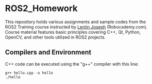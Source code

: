 # ROS2_Homework

This repository holds various assignments and sample codes from the ROS2 Training course instructed by [Lentin Joseph](https://www.linkedin.com/in/lentinjoseph/) (Robocademy.com).  Course material features basic principles covering C++, Qt, Python, OpenCV, and other tools utilized in ROS2 projects.

## Compilers and Environment

C++ code can be executed using the "g++" compiler with this line:

```console
g++ hello.cpp -o hello
./hello
```
